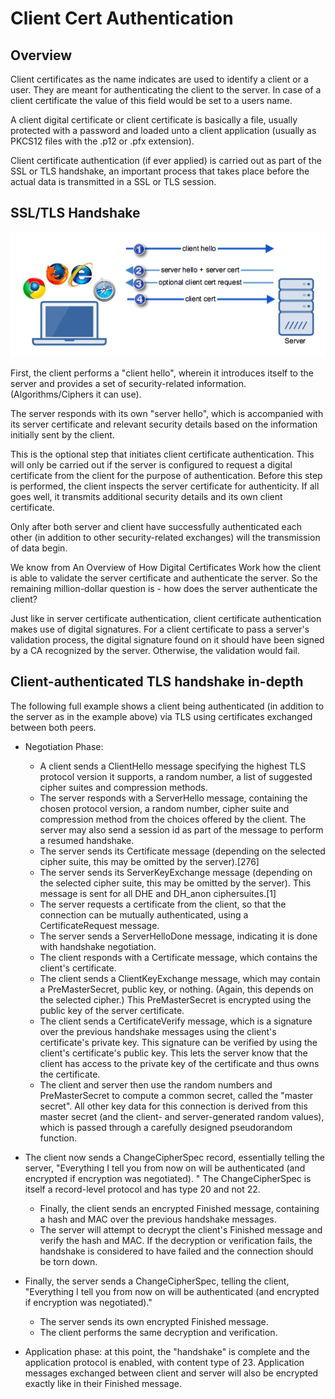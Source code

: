 # Client Cert Authentication
## Overview
Client certificates as the name indicates are used to identify a client or a user. They are meant for authenticating the client to the server. In case of a client certificate the value of this field would be set to a users name.

A client digital certificate or client certificate is basically a file, usually protected with a password and loaded unto a client application (usually as PKCS12 files with the .p12 or .pfx extension).

Client certificate authentication (if ever applied) is carried out as part of the SSL or TLS handshake, an important process that takes place before the actual data is transmitted in a SSL or TLS session.

## SSL/TLS Handshake
![alt text](./assets/ssl_tls_handshake.png)

First, the client performs a "client hello", wherein it introduces itself to the server and provides a set of security-related information. (Algorithms/Ciphers it can use).

The server responds with its own "server hello", which is accompanied with its server certificate and relevant security details based on the information initially sent by the client.

This is the optional step that initiates client certificate authentication. This will only be carried out if the server is configured to request a digital certificate from the client for the purpose of authentication.
Before this step is performed, the client inspects the server certificate for authenticity. If all goes well, it transmits additional security details and its own client certificate.

Only after both server and client have successfully authenticated each other (in addition to other security-related exchanges) will the transmission of data begin.

We know from An Overview of How Digital Certificates Work how the client is able to validate the server certificate and authenticate the server. So the remaining million-dollar question is - how does the server authenticate the client?

Just like in server certificate authentication, client certificate authentication makes use of digital signatures. For a client certificate to pass a server's validation process, the digital signature found on it should have been signed by a CA recognized by the server. Otherwise, the validation would fail.

## Client-authenticated TLS handshake in-depth
The following full example shows a client being authenticated (in addition to the server as in the example above) via TLS using certificates exchanged between both peers.

* Negotiation Phase:
  * A client sends a ClientHello message specifying the highest TLS protocol version it supports, a random number, a list of suggested cipher suites and compression methods.
  * The server responds with a ServerHello message, containing the chosen protocol version, a random number, cipher suite and compression method from the choices offered by the client. The server may also send a session id as part of the message to perform a resumed handshake.
  * The server sends its Certificate message (depending on the selected cipher suite, this may be omitted by the server).[276]
  * The server sends its ServerKeyExchange message (depending on the selected cipher suite, this may be omitted by the server). This message is sent for all DHE and DH_anon ciphersuites.[1]
  * The server requests a certificate from the client, so that the connection can be mutually authenticated, using a CertificateRequest message.
  * The server sends a ServerHelloDone message, indicating it is done with handshake negotiation.
  * The client responds with a Certificate message, which contains the client's certificate.
  * The client sends a ClientKeyExchange message, which may contain a PreMasterSecret, public key, or nothing. (Again, this depends on the selected cipher.) This PreMasterSecret is encrypted using the public key of the server certificate.
  * The client sends a CertificateVerify message, which is a signature over the previous handshake messages using the client's certificate's private key. This signature can be verified by using the client's certificate's public key. This lets the server know that the client has access to the private key of the certificate and thus owns the certificate.
  * The client and server then use the random numbers and PreMasterSecret to compute a common secret, called the "master secret". All other key data for this connection is derived from this master secret (and the client- and server-generated random values), which is passed through a carefully designed pseudorandom function.


* The client now sends a ChangeCipherSpec record, essentially telling the server, "Everything I tell you from now on will be authenticated (and encrypted if encryption was negotiated). " The ChangeCipherSpec is itself a record-level protocol and has type 20 and not 22.
  * Finally, the client sends an encrypted Finished message, containing a hash and MAC over the previous handshake messages.
  * The server will attempt to decrypt the client's Finished message and verify the hash and MAC. If the decryption or verification fails, the handshake is considered to have failed and the connection should be torn down.


* Finally, the server sends a ChangeCipherSpec, telling the client, "Everything I tell you from now on will be authenticated (and encrypted if encryption was negotiated)."
  * The server sends its own encrypted Finished message.
  * The client performs the same decryption and verification.


* Application phase: at this point, the "handshake" is complete and the application protocol is enabled, with content type of 23. Application messages exchanged between client and server will also be encrypted exactly like in their Finished message.

